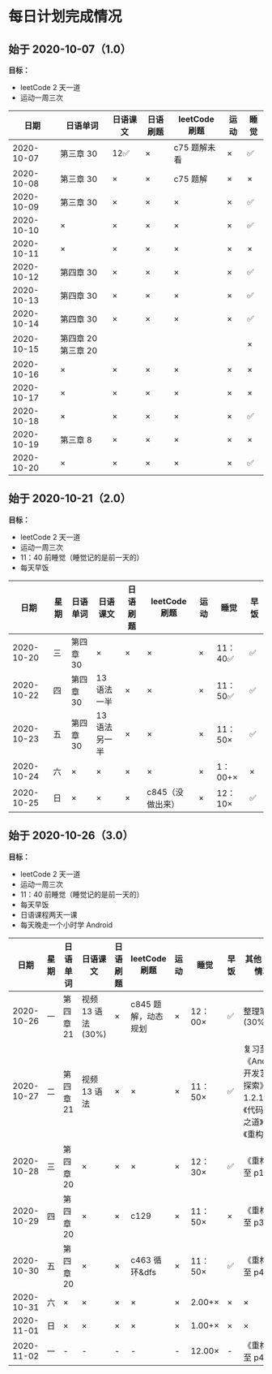 # 每日计划完成情况

## 始于 2020-10-07（1.0）

**目标：**

- leetCode 2 天一道
- 运动一周三次

| 日期       | 日语单词            | 日语课文 | 日语刷题 | leetCode 刷题 | 运动 | 睡觉 |
| ---------- | ------------------- | -------- | -------- | ------------- | ---- | ---- |
| 2020-10-07 | 第三章 30           | 12✅     | ×        | c75 题解未看  | ×    | ✅   |
| 2020-10-08 | 第三章 30           | ×        | ×        | c75 题解      | ×    | ×    |
| 2020-10-09 | 第三章 30           | ×        | ×        | ×             | ×    | ✅   |
| 2020-10-10 | ×                   | ×        | ×        | ×             | ×    | ✅   |
| 2020-10-11 | ×                   | ×        | ×        | ×             | ×    | ×    |
| 2020-10-12 | 第四章 30           | ×        | ×        | ×             | ×    | ✅   |
| 2020-10-13 | 第四章 30           | ×        | ×        | ×             | ×    | ✅   |
| 2020-10-14 | 第四章 30           | ×        | ×        | ×             | ×    | ✅   |
| 2020-10-15 | 第四章 20 第三章 20 |          |          |               |      | ×    |
| 2020-10-16 | ×                   | ×        | ×        | ×             | ×    | ×    |
| 2020-10-17 | ×                   | ×        | ×        | ×             | ×    | ×    |
| 2020-10-18 | ×                   | ×        | ×        | ×             | ×    | ✅   |
| 2020-10-19 | 第三章 8            | ×        | ×        | ×             | ×    | ×    |
| 2020-10-20 | ×                   | ×        | ×        | ×             | ×    | ✅   |

## 始于 2020-10-21（2.0）

**目标：**

- leetCode 2 天一道
- 运动一周三次
- 11：40 前睡觉（睡觉记的是前一天的）
- 每天早饭

| 日期       | 星期 | 日语单词  | 日语课文      | 日语刷题 | leetCode 刷题    | 运动 | 睡觉     | 早饭 |
| ---------- | ---- | --------- | ------------- | -------- | ---------------- | ---- | -------- | ---- |
| 2020-10-20 | 三   | 第四章 30 | ×             | ×        | ×                | ×    | 11：40✅ | ✅   |
| 2020-10-22 | 四   | 第四章 30 | 13 语法一半   | ×        | ×                | ×    | 11：50✅ | ✅   |
| 2020-10-23 | 五   | 第四章 30 | 13 语法另一半 | ×        | ×                | ×    | 11：50×  | ✅   |
| 2020-10-24 | 六   | ×         | ×             | ×        | ×                | ×    | 1：00+×  | ×    |
| 2020-10-25 | 日   | ×         | ×             | ×        | c845（没做出来） | ×    | 12：10×  | ✅   |

## 始于 2020-10-26（3.0）

**目标：**

- leetCode 2 天一道
- 运动一周三次
- 11：40 前睡觉（睡觉记的是前一天的）
- 每天早饭
- 日语课程两天一课
- 每天晚走一个小时学 Android

| 日期       | 星期 | 日语单词  | 日语课文          | 日语刷题 | leetCode 刷题       | 运动 | 睡觉    | 早饭 | 其他 学习情况                                                     |
| ---------- | ---- | --------- | ----------------- | -------- | ------------------- | ---- | ------- | ---- | ----------------------------------------------------------------- |
| 2020-10-26 | 一   | 第四章 21 | 视频 13 语法(30%) | ×        | c845 题解，动态规划 | ×    | 12：00× | ✅   | 整理笔记(30%)                                                     |
| 2020-10-27 | 二   | 第四章 21 | 视频 13 语法      | ×        | ×                   | ×    | 11：50× | ✅   | 复习至《Android 开发艺术探索》1.2.1，《代码整洁之道》、《重构》序 |
| 2020-10-28 | 三   | 第四章 20 | ×                 | ×        | ×                   | ×    | 12：30× | ✅   | 《重构》至 p18                                                    |
| 2020-10-29 | 四   | 第四章 20 | ×                 | ×        | c129                | ×    | 11：50× | ×    | 《重构》至 p31                                                    |
| 2020-10-30 | 五   | 第四章 20 | ×                 | ×        | c463 循环&dfs       | ×    | 11：50× | ✅   | 《重构》 至 p44                                                   |
| 2020-10-31 | 六   | ×         | ×                 | ×        | ×                   | ×    | 2.00+×  | ×    | ×                                                                 |
| 2020-11-01 | 日   | ×         | ×                 | ×        | ×                   | ×    | 1.00+×  | ×    | ×                                                                 |
| 2020-11-02 | 一   | -         | -                 | -        | -                   | -    | 12.00×  | -    | 《重构》 至 p46                                                   |
